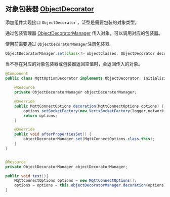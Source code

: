 
## 对象包装器 [ObjectDecorator](../easy-helper/src/main/java/top/guyi/iot/ipojo/module/helper/decorator/ObjectDecorator.java)

添加组件实现接口 <code>ObjectDecorator</code> ，泛型是需要包装的对象类型。

通过包装管理器 [ObjectDecoratorManager](../easy-helper/src/main/java/top/guyi/iot/ipojo/module/helper/decorator/ObjectDecoratorManager.java) 传入对象，可以调用对应的包装器。

使用前需要通过 <code>ObjectDecoratorManager</code>注册包装器。

``` java
ObjectDecoratorManager.set(Class<?> objectClasses, ObjectDecorator decorator);
```

当不存在对应的对象包装器或包装器返回空值时，会返回传入的对象。

``` java
@Component
public class MqttOptionDecorator implements ObjectDecorator, InitializingBean {
    
    @Resource
    private ObjectDecoratorManager objectDecoratorManager;

    @Override
    public MqttConnectOptions decoration(MqttConnectOptions options) {
        options.setSocketFactory(new VertxSocketFactory(logger,network.get()));
        return options;
    }

    @Override
    public void afterPropertiesSet() {
        objectDecoratorManager.set(MqttConnectOptions.class,this);
    }
}
```

``` java

@Resource
private ObjectDecoratorManager objectDecoratorManager;

public void test(){
    MqttConnectOptions options = new MqttConnectOptions();
    options = options = this.objectDecoratorManager.decoration(options);
}

```